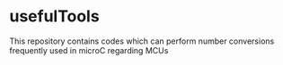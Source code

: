 # usefulTools
This repository contains codes which can perform number conversions frequently used in microC regarding MCUs
